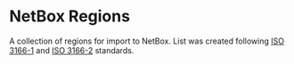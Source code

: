 # NetBox Regions

A collection of regions for import to NetBox. List was created following [ISO 3166-1](https://en.wikipedia.org/wiki/ISO_3166-1) and [ISO 3166-2](https://en.wikipedia.org/wiki/ISO_3166-2) standards. 
